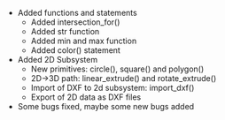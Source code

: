 * Added functions and statements
  * Added intersection_for()
  * Added str function
  * Added min and max function
  * Added color() statement
* Added 2D Subsystem
  * New primitives: circle(), square() and polygon()
  * 2D->3D path: linear_extrude() and rotate_extrude()
  * Import of DXF to 2d subsystem: import_dxf()
  * Export of 2D data as DXF files
* Some bugs fixed, maybe some new bugs added
